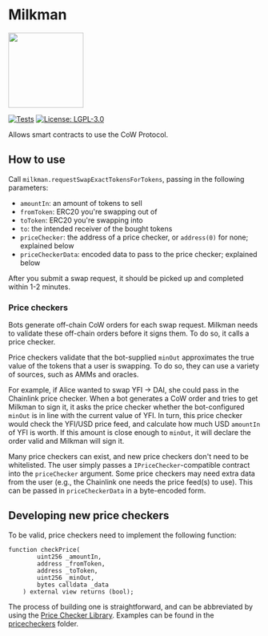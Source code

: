 # Milkman

<img src="https://i.imgur.com/SOwYtIJ.jpg" width=150>


[![Tests](https://github.com/charlesndalton/milkman/actions/workflows/test.yml/badge.svg)](https://github.com/charlesndalton/milkman/actions/workflows/test.yml/badge.svg)
[![License: LGPL-3.0](https://img.shields.io/github/license/charlesndalton/milkman)](https://img.shields.io/github/license/charlesndalton/milkman)


Allows smart contracts to use the CoW Protocol.

## How to use

Call `milkman.requestSwapExactTokensForTokens`, passing in the following parameters:
- `amountIn`: an amount of tokens to sell
- `fromToken`: ERC20 you're swapping out of
- `toToken`: ERC20 you're swapping into
- `to`: the intended receiver of the bought tokens
- `priceChecker`: the address of a price checker, or `address(0)` for none; explained below
- `priceCheckerData`: encoded data to pass to the price checker; explained below

After you submit a swap request, it should be picked up and completed within 1-2 minutes.

### Price checkers

Bots generate off-chain CoW orders for each swap request. Milkman needs to validate these off-chain orders before it signs them. To do so, it calls a price checker. 

Price checkers validate that the bot-supplied `minOut` approximates the true value of the tokens that a user is swapping. To do so, they can use a variety of sources, such as AMMs and oracles. 

For example, if Alice wanted to swap YFI -> DAI, she could pass in the Chainlink price checker. When a bot generates a CoW order and tries to get Milkman to sign it, it asks the price checker whether the bot-configured `minOut` is in line with the current value of YFI. In turn, this price checker would check the YFI/USD price feed, and calculate how much USD `amountIn` of YFI is worth. If this amount is close enough to `minOut`, it will declare the order valid and Milkman will sign it.

Many price checkers can exist, and new price checkers don't need to be whitelisted. The user simply passes a `IPriceChecker`-compatible contract into the `priceChecker` argument. Some price checkers may need extra data from the user (e.g., the Chainlink one needs the price feed(s) to use). This can be passed in `priceCheckerData` in a byte-encoded form.

## Developing new price checkers

To be valid, price checkers need to implement the following function:

```solidity
function checkPrice(
        uint256 _amountIn,
        address _fromToken,
        address _toToken,
        uint256 _minOut,
        bytes calldata _data
    ) external view returns (bool);
```

The process of building one is straightforward, and can be abbreviated by using the [Price Checker Library](./contracts/pricecheckers/PriceCheckerLib.sol). Examples can be found in the [pricecheckers](./contracts/pricecheckers) folder.